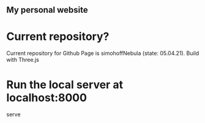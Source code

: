 ## My personal website

# Current repository?

Current repository for Github Page is simohoffNebula (state: 05.04.21).
Build with Three.js

# Run the local server at localhost:8000

serve
